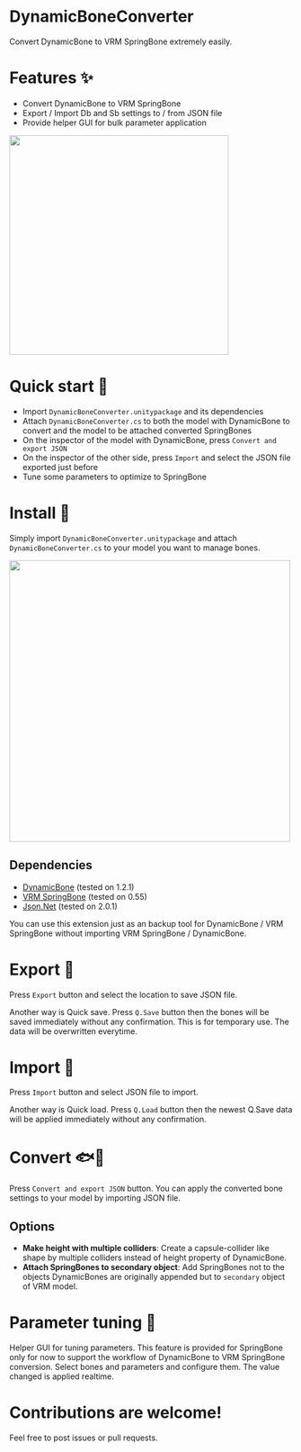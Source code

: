 # DynamicBoneConverter

Convert DynamicBone to VRM SpringBone extremely easily.


# Features ✨

- Convert DynamicBone to VRM SpringBone
- Export / Import Db and Sb settings to / from JSON file
- Provide helper GUI for bulk parameter application

<img src="https://uezo.blob.core.windows.net/github/dynamicboneconverter/inspector.png" width="390">

# Quick start 🚀

- Import `DynamicBoneConverter.unitypackage` and its dependencies
- Attach `DynamicBoneConverter.cs` to both the model with DynamicBone to convert and the model to be attached converted SpringBones
- On the inspector of the model with DynamicBone, press `Convert and export JSON`
- On the inspector of the other side, press `Import` and select the JSON file exported just before
- Tune some parameters to optimize to SpringBone


# Install 🎁

Simply import `DynamicBoneConverter.unitypackage` and attach `DynamicBoneConverter.cs` to your model you want to manage bones.

<img src="https://uezo.blob.core.windows.net/github/dynamicboneconverter/attach.png" width="500">


## Dependencies

- [DynamicBone](https://assetstore.unity.com/packages/tools/animation/dynamic-bone-16743) (tested on 1.2.1)
- [VRM SpringBone](https://github.com/vrm-c/UniVRM/releases) (tested on 0.55)
- [Json.Net](https://assetstore.unity.com/packages/tools/input-management/json-net-for-unity-11347?locale=ja-JP) (tested on 2.0.1)

You can use this extension just as an backup tool for DynamicBone / VRM SpringBone without importing VRM SpringBone / DynamicBone.


# Export 🚛

Press `Export` button and select the location to save JSON file.

Another way is Quick save. Press `Q.Save` button then the bones will be saved immediately without any confirmation. This is for temporary use. The data will be overwritten everytime.


# Import 🚢

Press `Import` button and select JSON file to import.

Another way is Quick load. Press `Q.Load` button then the newest Q.Save data will be applied immediately without any confirmation.


# Convert 🐟🍣

Press `Convert and export JSON` button. You can apply the converted bone settings to your model by importing JSON file.


## Options

- **Make height with multiple colliders**: Create a capsule-collider like shape by multiple colliders instead of height property of DynamicBone.
- **Attach SpringBones to secondary object**: Add SpringBones not to the objects DynamicBones are originally appended but to `secondary` object of VRM model.


# Parameter tuning 🧂

Helper GUI for tuning parameters. This feature is provided for SpringBone only for now to support the workflow of DynamicBone to VRM SpringBone conversion. Select bones and parameters and configure them. The value changed is applied realtime.


# Contributions are welcome!

Feel free to post issues or pull requests.


